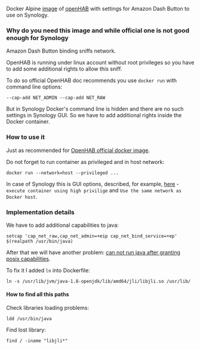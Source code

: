 Docker Alpine [image](https://hub.docker.com/r/masterandrey/docker-openhab-synology/) of [openHAB](http://openhab.org/) with settings for
Amazon Dash Button to use on Synology.

### Why do you need this image and while official one is not good enough for Synology

Amazon Dash Button binding sniffs network.

OpenHAB is running under linux account without root privileges so you have to add some
additional rights to allow this sniff.

To do so official OpenHAB doc recommends you use `docker run` with command line options:

    --cap-add NET_ADMIN --cap-add NET_RAW

But in Synology Docker's command line is hidden and there are no such settings in Synology GUI.
So we have to add additional rights inside the Docker container.

### How to use it

Just as recommended for [OpenHAB official docker image](https://hub.docker.com/r/openhab/openhab/#running-from-command-line).

Do not forget to run container as privileged and in host network:

    docker run --network=host --privileged ...

In case of Synology this is GUI options, described, for example, [here](http://masterandrey.com/posts/ru/amazon_dash_button_hack_install/) - `execute container using high privilige` and `Use the same network as Docker host`.

### Implementation details

We have to add additional capabilities to java:

    setcap 'cap_net_raw,cap_net_admin=+eip cap_net_bind_service=+ep' $(realpath /usr/bin/java)

After that we will have another problem:
[can not run java after granting posix capabilities](https://bugs.java.com/view_bug.do?bug_id=7157699).

To fix it I added `ln` into Dockerfile:

    ln -s /usr/lib/jvm/java-1.8-openjdk/lib/amd64/jli/libjli.so /usr/lib/

#### How to find all this paths

Check libraries loading problems:

    ldd /usr/bin/java

Find lost library:

    find / -iname "libjli*"
